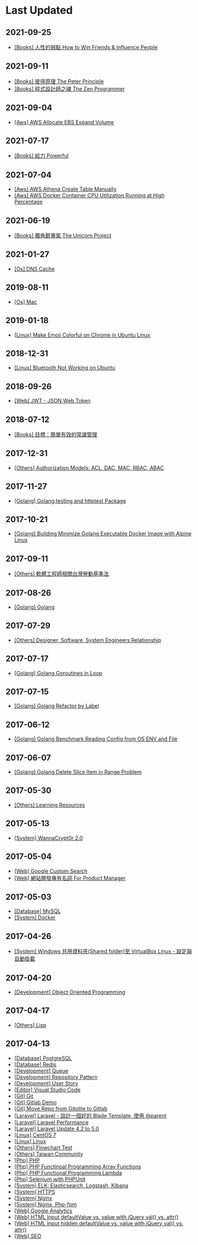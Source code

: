 # Last Updated

## 2021-09-25

* [[Books] 人性的弱點 How to Win Friends &amp; Influence People](/notes/books/how-to-win-friends-and-influence-people.html)

## 2021-09-11

* [[Books] 彼得原理 The Peter Principle](/notes/books/the-peter-principle.html)
* [[Books] 程式設計師之禪 The Zen Programmer](/notes/books/the-zen-programmer.html)

## 2021-09-04

* [[Aws] AWS Allocate EBS Expand Volume](/notes/aws/aws-allocate-ebs-expand-volume.html)

## 2021-07-17

* [[Books] 給力 Powerful](/notes/books/powerful.html)

## 2021-07-04

* [[Aws] AWS Athena Create Table Manually](/notes/aws/aws-athena-create-table-manually.html)
* [[Aws] AWS Docker Container CPU Utilization Running at High Percentage](/notes/aws/aws-docker-container-cpu-high-usage.html)

## 2021-06-19

* [[Books] 獨角獸專案 The Unicorn Project](/notes/books/the-unicorn-project.html)

## 2021-01-27

* [[Os] DNS Cache](/notes/os/dns_cache.html)

## 2019-08-11

* [[Os] Mac](/notes/os/mac.html)

## 2019-01-18

* [[Linux] Make Emoji Colorful on Chrome in Ubuntu Linux](/notes/linux/make-emoji-colorful-on-chrome-in-ubuntu-linux.html)

## 2018-12-31

* [[Linux] Bluetooth Not Working on Ubuntu](/notes/linux/bluetooth-not-working-on-ubuntu.html)

## 2018-09-26

* [[Web] JWT - JSON Web Token](/notes/web/jwt.html)

## 2018-07-12

* [[Books] 目標：簡單有效的常識管理](/notes/books/the-goal.html)

## 2017-12-31

* [[Others] Authorization Models: ACL, DAC, MAC, RBAC, ABAC](/notes/others/authorization-models-acl-dac-mac-rbac-abac.html)

## 2017-11-27

* [[Golang] Golang testing and httptest Package](/notes/golang/golang-testing-and-httptest-package.html)

## 2017-10-21

* [[Golang] Building Minimize Golang Executable Docker Image with Alpine Linux](/notes/golang/minimize-golang-executable-docker-image-with-alpine-linux.html)

## 2017-09-11

* [[Others] 軟體工程師相關台灣勞動基準法](/notes/others/taiwan-labor-standard-act-for-developer.html)

## 2017-08-26

* [[Golang] Golang](/notes/golang/golang.html)

## 2017-07-29

* [[Others] Designer, Software, System Engineers Relationship](/notes/others/designer-software-system-engineers-relationship.html)

## 2017-07-17

* [[Golang] Golang Goroutines in Loop](/notes/golang/golang-goroutines-in-loop.html)

## 2017-07-15

* [[Golang] Golang Refactor by Label](/notes/golang/golang-refactor-by-label.html)

## 2017-06-12

* [[Golang] Golang Benchmark Reading Config from OS ENV and File](/notes/golang/golang-benchmark-reading-config-from-os-env-and-file.html)

## 2017-06-07

* [[Golang] Golang Delete Slice Item in Range Problem](/notes/golang/golang-delete-slice-item-in-range-problem.html)

## 2017-05-30

* [[Others] Learning Resources](/notes/others/learning-resources.html)

## 2017-05-13

* [[System] WannaCrypt0r 2.0](/notes/system/wannacrypt0r.html)

## 2017-05-04

* [[Web] Google Custom Search](/notes/web/google-custom-search.html)
* [[Web] 網站開發專有名詞 For Product Manager](/notes/web/web-proper-noun.html)

## 2017-05-03

* [[Database] MySQL](/notes/database/mysql.html)
* [[System] Docker](/notes/system/docker.html)

## 2017-04-26

* [[System] Windows 共用資料夾(Shared folder)至 VirtualBox Linux - 設定與自動掛載](/notes/system/windows-shared-folder-with-virtualbox-linux.html)

## 2017-04-20

* [[Development] Object Oriented Programming](/notes/development/object-oriented-programming.html)

## 2017-04-17

* [[Others] Lisp](/notes/others/lisp.html)

## 2017-04-13

* [[Database] PostgreSQL](/notes/database/postgresql.html)
* [[Database] Redis](/notes/database/redis.html)
* [[Development] Queue](/notes/development/queue.html)
* [[Development] Repository Pattern](/notes/development/repository-pattern.html)
* [[Development] User Story](/notes/development/user-story.html)
* [[Editor] Visual Studio Code](/notes/editor/visual-studio-code.html)
* [[Git] Git](/notes/git/git.html)
* [[Git] Gitlab Demo](/notes/git/gitlab.html)
* [[Git] Move Repo from Gitolite to Gitlab](/notes/git/movetogitlab.html)
* [[Laravel] Laravel - 設計一個好的 Blade Template, 使用 @parent](/notes/laravel/laravel-blade-parent.html)
* [[Laravel] Laravel Performance](/notes/laravel/laravel-performance.html)
* [[Laravel] Laravel Update 4.2 to 5.0](/notes/laravel/laravel-42-to-50.html)
* [[Linux] CentOS 7](/notes/linux/centos7.html)
* [[Linux] Linux](/notes/linux/linux.html)
* [[Others] Flowchart Test](/notes/others/flowchart.html)
* [[Others] Taiwan Community](/notes/others/taiwan-community.html)
* [[Php] PHP](/notes/php/php.html)
* [[Php] PHP Functinoal Programming Array Functions](/notes/php/php-functional-programming-array-functions.html)
* [[Php] PHP Functional Programming Lambda](/notes/php/php-functional-programming-lambda.html)
* [[Php] Selenium with PHPUnit](/notes/php/selenium_with_phpunit.html)
* [[System] ELK: Elasticsearch, Logstash, Kibana](/notes/system/elk-elasticsearch-logstash-kibana.html)
* [[System] HTTPS](/notes/system/https.html)
* [[System] Nginx](/notes/system/nginx.html)
* [[System] Nginx, Php-fpm](/notes/system/nginx-php-fpm.html)
* [[Web] Google Analytics](/notes/web/google-analytics.html)
* [[Web] HTML Input defaultValue vs. value with jQuery val() vs. attr()](/notes/web/html-input-defaultvalue-vs-value-with-jquery-val-vs-attr.html)
* [[Web] HTML Input hidden defaultValue vs. value with jQuery val() vs. attr()](/notes/web/html-input-hidden-defaultvalue-vs-value-with-jquery-val-vs-attr.html)
* [[Web] SEO](/notes/web/seo.html)

